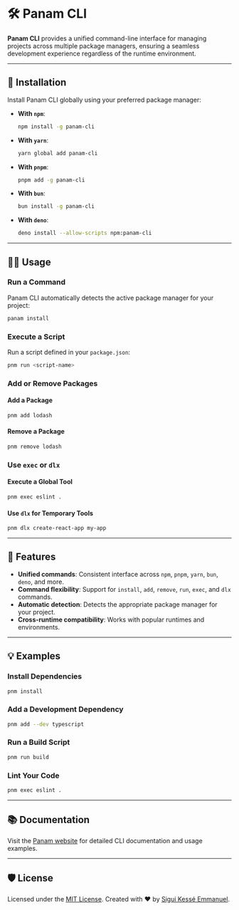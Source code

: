 # 🛠️ Panam CLI

**Panam CLI** provides a unified command-line interface
for managing projects across multiple package managers,
ensuring a seamless development experience regardless of the runtime environment.

---

## 🚀 Installation

Install Panam CLI globally using your preferred package manager:

- **With `npm`**:
  
  ```bash
  npm install -g panam-cli
  ```

- **With `yarn`**:

  ```bash
  yarn global add panam-cli
  ```

- **With `pnpm`**:

  ```bash
  pnpm add -g panam-cli
  ```

- **With `bun`**:

  ```bash
  bun install -g panam-cli
  ```

- **With `deno`**:

  ```bash
  deno install --allow-scripts npm:panam-cli
  ```

---

## 🧑‍💻 Usage

### Run a Command

Panam CLI automatically detects the active package manager for your project:

```bash
panam install
```

### Execute a Script

Run a script defined in your `package.json`:

```bash
pnm run <script-name>
```

### Add or Remove Packages

#### Add a Package

```bash
pnm add lodash
```

#### Remove a Package

```bash
pnm remove lodash
```

### Use `exec` or `dlx`

#### Execute a Global Tool

```bash
pnm exec eslint .
```

#### Use `dlx` for Temporary Tools

```bash
pnm dlx create-react-app my-app
```

---

## 🌟 Features

- **Unified commands**: Consistent interface
across `npm`, `pnpm`, `yarn`, `bun`, `deno`, and more.
- **Command flexibility**: Support
for `install`, `add`, `remove`, `run`, `exec`, and `dlx` commands.
- **Automatic detection**: Detects the appropriate package manager for your project.
- **Cross-runtime compatibility**: Works with popular runtimes and environments.

---

## 💡 Examples

### Install Dependencies

```bash
pnm install
```

### Add a Development Dependency

```bash
pnm add --dev typescript
```

### Run a Build Script

```bash
pnm run build
```

### Lint Your Code

```bash
pnm exec eslint .
```

---

## 📚 Documentation

Visit the [Panam website](https://siguici.github.io/panam)
for detailed CLI documentation and usage examples.

---

## 🛡️ License

Licensed under the [MIT License](./LICENSE.md).
Created with ❤️ by [Sigui Kessé Emmanuel](https://github.com/siguici).

